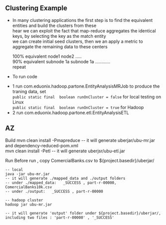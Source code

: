 ## Clustering Example

- In many clustering applications the first step is to find the equivalent entities and build the clusters from these   
  hear we can exploit the fact that map-reduce aggregates the identical keys, by selecting the key as the match entity  
  we can create initial seed clusters, then we an apply a metric to aggregate the remaining data to these centers  
  
  
  
    100% equivalent              node1             node2 .....  
    90%  equivalent   subnode 1a      subnode 1a ............                 
    repeat
    
    
- To run code
 * 1 run com.eduonix.hadoop.partone.EntityAnalysisMRJob to produce the traning data, set    
   `public static final  boolean runOnCluster = false` for local testing on Linux  
    `public static final  boolean runOnCluster = true` for Hadoop  
 * 2 run  com.eduonix.hadoop.partone.etl.EntityAnalysisETL  
 
 
## AZ
 Build
 	mvn clean install -Pmapreduce
 	-- it will generate uberjar/ubu-mr.jar and dependency-reduced-pom.xml  
 	mvn clean install -Petl
 	-- it will generate uberjsr/ubu-etl.jar
 
 Run
 	Before run , copy ComercialBanks.csv to ${project.basedir}/uberjar/
 	
	-- local
 	java -jar ubu-mr.jar
 	-- it will generate ./mapped_data and ./output folders
 	-- under ./mapped_data:   _SUCCESS , part-r-00000, ComercialBanks10k.csv
 	-- under ./output:   _SUCCESS , part-r-00000
 	
 	-- hadoop cluster
 	hadoop jar ubu-mr.jar
 	
 	-- it will generate 'output' folder under ${project.basedir}/uberjar/, including two files : 'part-r-00000' , '_SUCCESS'
 	
 	